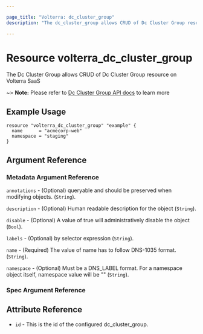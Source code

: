 ```yaml
---

page_title: "Volterra: dc_cluster_group"
description: "The dc_cluster_group allows CRUD of Dc Cluster Group resource on Volterra SaaS"

---
```


Resource volterra_dc_cluster_group
==================================

The Dc Cluster Group allows CRUD of Dc Cluster Group resource on Volterra SaaS

~> **Note:** Please refer to [Dc Cluster Group API docs](https://docs.cloud.f5.com/docs/api/dc-cluster-group) to learn more

Example Usage
-------------

```hcl
resource "volterra_dc_cluster_group" "example" {
  name      = "acmecorp-web"
  namespace = "staging"
}

```

Argument Reference
------------------

### Metadata Argument Reference

`annotations` - (Optional) queryable and should be preserved when modifying objects. (`String`).

`description` - (Optional) Human readable description for the object (`String`).

`disable` - (Optional) A value of true will administratively disable the object (`Bool`).

`labels` - (Optional) by selector expression (`String`).

`name` - (Required) The value of name has to follow DNS-1035 format. (`String`).

`namespace` - (Optional) Must be a DNS_LABEL format. For a namespace object itself, namespace value will be "" (`String`).

### Spec Argument Reference

Attribute Reference
-------------------

-	`id` - This is the id of the configured dc_cluster_group.
